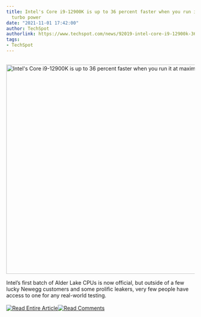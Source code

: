 ```yaml
---
title: Intel's Core i9-12900K is up to 36 percent faster when you run it at maximum
  turbo power
date: "2021-11-01 17:42:00"
author: TechSpot
authorlink: https://www.techspot.com/news/92019-intel-core-i9-12900k-36-faster-than-stock.html
tags:
- TechSpot
---
```

<a href="https://www.techspot.com/news/92019-intel-core-i9-12900k-36-faster-than-stock.html" target="_blank"><img src="https://static.techspot.com/images2/news/ts3_thumbs/2021/11/2021-11-01-ts3_thumbs-69b.jpg" width="800" height="560" style="padding: 15px 0" title="Intel's Core i9-12900K is up to 36 percent faster when you run it at maximum turbo power" /></a><br />Intel’s first batch of Alder Lake CPUs is now official, but outside of a few lucky Newegg customers and some prolific leakers, very few people have access to one for any real-world testing.<br /><br /><a href="https://www.techspot.com/news/92019-intel-core-i9-12900k-36-faster-than-stock.html"><img src="https://static.techspot.com/images/rss/rss_buttons_01.png" border="0" alt="Read Entire Article" /></a><a href="https://www.techspot.com/news/92019-intel-core-i9-12900k-36-faster-than-stock.html#comments"><img src="https://static.techspot.com/images/rss/rss_buttons_02.png" border="0" alt="Read Comments" /></a><br /><br />